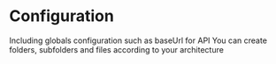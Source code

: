 # Configuration
Including globals configuration such as baseUrl for API
You can create folders, subfolders and files according to your architecture
